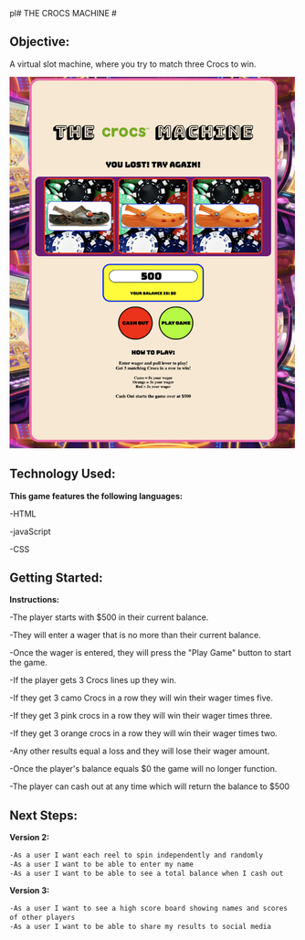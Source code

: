 pl# THE CROCS MACHINE #

## Objective: ##

A virtual slot machine, where you try to match three Crocs to win.

<img src="img/gameimg.png" alt="Game Image" width="500" height="650"/>


## Technology Used: ##

**This game features the following languages:**

-HTML

-javaScript

-CSS


## Getting Started: ##

**Instructions:**

  -The player starts with $500 in their current balance.

  -They will enter a wager that is no more than their current balance.

  -Once the wager is entered, they will press the "Play Game" button to start the game.

  -If the player gets 3 Crocs lines up they win.

  -If they get 3 camo Crocs in a row they will win their wager times five.

  -If they get 3 pink crocs in a row they will win their wager times three.

  -If they get 3 orange crocs in a row they will win their wager times two.

  -Any other results equal a loss and they will lose their wager amount.

  -Once the player's balance equals $0 the game will no longer function.

  -The player can cash out at any time which will return the balance to $500


## Next Steps: ##

**Version 2:**

    -As a user I want each reel to spin independently and randomly
    -As a user I want to be able to enter my name
    -As a user I want to be able to see a total balance when I cash out

**Version 3:**

    -As a user I want to see a high score board showing names and scores of other players
    -As a user I want to be able to share my results to social media
